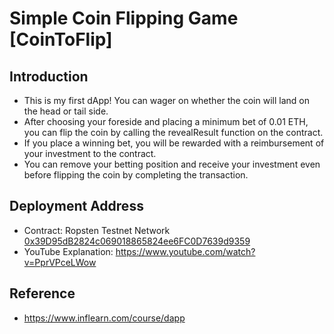 # Simple Coin Flipping Game [CoinToFlip]
## Introduction
* This is my first dApp! You can wager on whether the coin will land on the head or tail side.
* After choosing your foreside and placing a minimum bet of 0.01 ETH, you can flip the coin by calling the revealResult function on the contract.
* If you place a winning bet, you will be rewarded with a reimbursement of your investment to the contract.
* You can remove your betting position and receive your investment even before flipping the coin by completing the transaction.
## Deployment Address
* Contract: Ropsten Testnet Network [0x39D95dB2824c069018865824ee6FC0D7639d9359](https://etherscan.io/address/0x39D95dB2824c069018865824ee6FC0D7639d9359)
* YouTube Explanation: https://www.youtube.com/watch?v=PprVPceLWow

## Reference
* https://www.inflearn.com/course/dapp